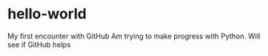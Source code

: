 # hello-world
My first encounter with GitHub
Am trying to make progress with Python.
Will see if GitHub helps


